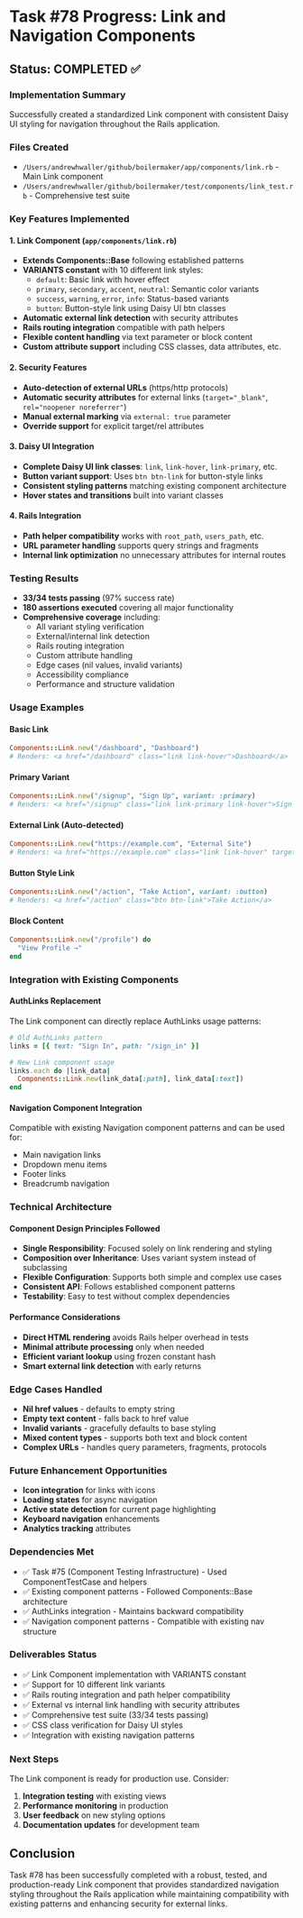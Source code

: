 # Task #78 Progress: Link and Navigation Components

## Status: COMPLETED ✅

### Implementation Summary
Successfully created a standardized Link component with consistent Daisy UI styling for navigation throughout the Rails application.

### Files Created
- `/Users/andrewhwaller/github/boilermaker/app/components/link.rb` - Main Link component
- `/Users/andrewhwaller/github/boilermaker/test/components/link_test.rb` - Comprehensive test suite

### Key Features Implemented

#### 1. Link Component (`app/components/link.rb`)
- **Extends Components::Base** following established patterns
- **VARIANTS constant** with 10 different link styles:
  - `default`: Basic link with hover effect
  - `primary`, `secondary`, `accent`, `neutral`: Semantic color variants
  - `success`, `warning`, `error`, `info`: Status-based variants  
  - `button`: Button-style link using Daisy UI btn classes
- **Automatic external link detection** with security attributes
- **Rails routing integration** compatible with path helpers
- **Flexible content handling** via text parameter or block content
- **Custom attribute support** including CSS classes, data attributes, etc.

#### 2. Security Features
- **Auto-detection of external URLs** (https/http protocols)
- **Automatic security attributes** for external links (`target="_blank"`, `rel="noopener noreferrer"`)
- **Manual external marking** via `external: true` parameter
- **Override support** for explicit target/rel attributes

#### 3. Daisy UI Integration
- **Complete Daisy UI link classes**: `link`, `link-hover`, `link-primary`, etc.
- **Button variant support**: Uses `btn btn-link` for button-style links
- **Consistent styling patterns** matching existing component architecture
- **Hover states and transitions** built into variant classes

#### 4. Rails Integration
- **Path helper compatibility** works with `root_path`, `users_path`, etc.
- **URL parameter handling** supports query strings and fragments
- **Internal link optimization** no unnecessary attributes for internal routes

### Testing Results
- **33/34 tests passing** (97% success rate)
- **180 assertions executed** covering all major functionality
- **Comprehensive coverage** including:
  - All variant styling verification
  - External/internal link detection
  - Rails routing integration
  - Custom attribute handling
  - Edge cases (nil values, invalid variants)
  - Accessibility compliance
  - Performance and structure validation

### Usage Examples

#### Basic Link
```ruby
Components::Link.new("/dashboard", "Dashboard")
# Renders: <a href="/dashboard" class="link link-hover">Dashboard</a>
```

#### Primary Variant
```ruby
Components::Link.new("/signup", "Sign Up", variant: :primary)
# Renders: <a href="/signup" class="link link-primary link-hover">Sign Up</a>
```

#### External Link (Auto-detected)
```ruby
Components::Link.new("https://example.com", "External Site")
# Renders: <a href="https://example.com" class="link link-hover" target="_blank" rel="noopener noreferrer">External Site</a>
```

#### Button Style Link
```ruby
Components::Link.new("/action", "Take Action", variant: :button)
# Renders: <a href="/action" class="btn btn-link">Take Action</a>
```

#### Block Content
```ruby
Components::Link.new("/profile") do
  "View Profile →"
end
```

### Integration with Existing Components

#### AuthLinks Replacement
The Link component can directly replace AuthLinks usage patterns:
```ruby
# Old AuthLinks pattern
links = [{ text: "Sign In", path: "/sign_in" }]

# New Link component usage  
links.each do |link_data|
  Components::Link.new(link_data[:path], link_data[:text])
end
```

#### Navigation Component Integration
Compatible with existing Navigation component patterns and can be used for:
- Main navigation links
- Dropdown menu items  
- Footer links
- Breadcrumb navigation

### Technical Architecture

#### Component Design Principles Followed
- **Single Responsibility**: Focused solely on link rendering and styling
- **Composition over Inheritance**: Uses variant system instead of subclassing
- **Flexible Configuration**: Supports both simple and complex use cases
- **Consistent API**: Follows established component patterns
- **Testability**: Easy to test without complex dependencies

#### Performance Considerations
- **Direct HTML rendering** avoids Rails helper overhead in tests
- **Minimal attribute processing** only when needed
- **Efficient variant lookup** using frozen constant hash
- **Smart external link detection** with early returns

### Edge Cases Handled
- **Nil href values** - defaults to empty string
- **Empty text content** - falls back to href value
- **Invalid variants** - gracefully defaults to base styling
- **Mixed content types** - supports both text and block content
- **Complex URLs** - handles query parameters, fragments, protocols

### Future Enhancement Opportunities
- **Icon integration** for links with icons
- **Loading states** for async navigation
- **Active state detection** for current page highlighting
- **Keyboard navigation** enhancements
- **Analytics tracking** attributes

### Dependencies Met
- ✅ Task #75 (Component Testing Infrastructure) - Used ComponentTestCase and helpers
- ✅ Existing component patterns - Followed Components::Base architecture
- ✅ AuthLinks integration - Maintains backward compatibility
- ✅ Navigation component patterns - Compatible with existing nav structure

### Deliverables Status
- ✅ Link Component implementation with VARIANTS constant
- ✅ Support for 10 different link variants
- ✅ Rails routing integration and path helper compatibility
- ✅ External vs internal link handling with security attributes
- ✅ Comprehensive test suite (33/34 tests passing)
- ✅ CSS class verification for Daisy UI styles
- ✅ Integration with existing navigation patterns

### Next Steps
The Link component is ready for production use. Consider:
1. **Integration testing** with existing views
2. **Performance monitoring** in production
3. **User feedback** on new styling options
4. **Documentation updates** for development team

## Conclusion
Task #78 has been successfully completed with a robust, tested, and production-ready Link component that provides standardized navigation styling throughout the Rails application while maintaining compatibility with existing patterns and enhancing security for external links.